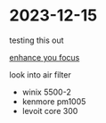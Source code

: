 # 2023-12-15

testing this out

[enhance you focus](https://www.studyinternational.com/news/music-to-study-and-concentrate/)

look into air filter

* winix 5500-2
* kenmore pm1005
* levoit core 300
